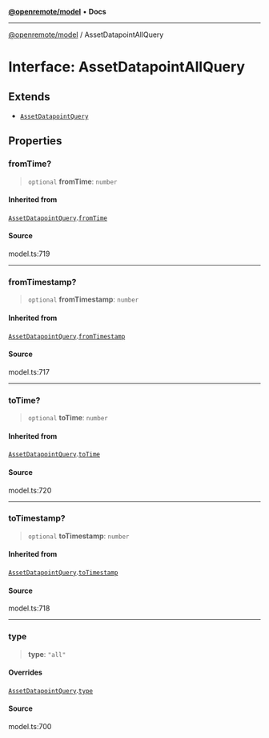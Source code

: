 [**@openremote/model**](../README.md) • **Docs**

***

[@openremote/model](../globals.md) / AssetDatapointAllQuery

# Interface: AssetDatapointAllQuery

## Extends

- [`AssetDatapointQuery`](AssetDatapointQuery.md)

## Properties

### fromTime?

> `optional` **fromTime**: `number`

#### Inherited from

[`AssetDatapointQuery`](AssetDatapointQuery.md).[`fromTime`](AssetDatapointQuery.md#fromtime)

#### Source

model.ts:719

***

### fromTimestamp?

> `optional` **fromTimestamp**: `number`

#### Inherited from

[`AssetDatapointQuery`](AssetDatapointQuery.md).[`fromTimestamp`](AssetDatapointQuery.md#fromtimestamp)

#### Source

model.ts:717

***

### toTime?

> `optional` **toTime**: `number`

#### Inherited from

[`AssetDatapointQuery`](AssetDatapointQuery.md).[`toTime`](AssetDatapointQuery.md#totime)

#### Source

model.ts:720

***

### toTimestamp?

> `optional` **toTimestamp**: `number`

#### Inherited from

[`AssetDatapointQuery`](AssetDatapointQuery.md).[`toTimestamp`](AssetDatapointQuery.md#totimestamp)

#### Source

model.ts:718

***

### type

> **type**: `"all"`

#### Overrides

[`AssetDatapointQuery`](AssetDatapointQuery.md).[`type`](AssetDatapointQuery.md#type)

#### Source

model.ts:700
